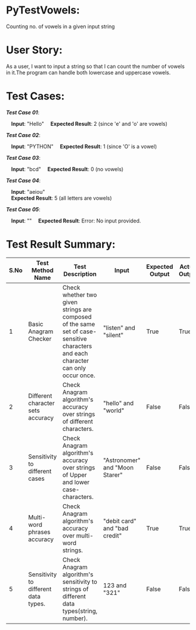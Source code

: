 # PyTestVowels:
Counting no. of vowels in a given input string

# User Story:
As a user, I want to input a string so that I can count the number of vowels in it.The program can handle both lowercase and uppercase vowels.

# Test Cases:
***Test Case 01***:

&emsp;**Input**: "Hello"
&emsp;**Expected Result**: 2 (since 'e' and 'o' are vowels)

***Test Case 02***:
 
&emsp;**Input**:  "PYTHON" 
&emsp;**Expected Result**: 1 (since 'O' is a vowel)

***Test Case 03***:
 
&emsp;**Input**: "bcd"
&emsp;**Expected Result**:  0 (no vowels)

***Test Case 04***:

&emsp;**Input**: "aeiou"  
&emsp;**Expected Result**: 5  (all letters are vowels)

***Test Case 05***:

&emsp;**Input**: ""
&emsp;**Expected Result**: Error: No input provided.

# Test Result Summary:
| S.No 	| Test Method Name                     	| Test Description                                                                                                                     	| Input                          	| Expected Output 	| Actual Output 	|
|------	|--------------------------------------	|--------------------------------------------------------------------------------------------------------------------------------------	|--------------------------------	|-----------------	|---------------	|
|   1  	| Basic Anagram Checker                	| Check whether two given strings are composed of the same set of case-sensitive characters and each character can only occur once. 	| "listen" and "silent"          	| True            	| True          	|
|   2  	| Different character sets accuracy    	| Check Anagram algorithm's accuracy over strings of different characters.                                                             	| "hello" and "world"            	| False           	| False         	|
|   3  	| Sensitivity to different cases       	| Check Anagram algorithm's accuracy over strings of Upper and lower case-characters.                                                  	| "Astronomer" and "Moon Starer" 	| False           	| False         	|
|   4  	| Multi-word phrases accuracy          	| Check Anagram algorithm's accuracy over multi-word strings.                                                                          	| "debit card" and "bad credit"  	| True            	| True          	|
|   5  	| Sensitivity to different data types. 	| Check Anagram algorithm's sensitivity to strings of different data types(string, number).                                            	| 123 and "321"                  	| False           	| False         	|
